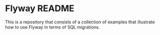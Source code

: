 # Flyway README

This is a repository that consists of a collection of examples that illustrate how to use Flyway in terms of SQL migrations.